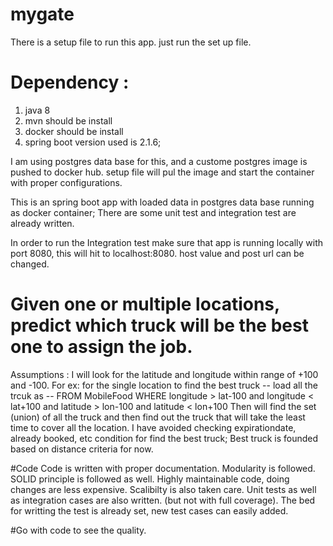 
# mygate
There is a setup file to run this app.
just run the set up file.


# Dependency :
   1. java 8
   2. mvn should be install
   3. docker should be install
   4. spring boot version used is 2.1.6;
  
I am using postgres data base for this, and a custome postgres image is pushed to docker hub.
setup file will pul the image and start the container with proper configurations. 

This is an spring boot app with loaded data in postgres data base running as docker container;
There are some unit test and integration test are already written. 

In order to run the Integration test make sure that app is running locally with port 8080, this will hit to localhost:8080. 
host value and post url can be changed. 

# Given one or multiple locations, predict which truck will be the best one to assign the job.
   Assumptions : 
        I will look for the latitude and longitude within range of +100 and -100. 
        For ex: for the single location to find the best truck -- 
        load all the trcuk as -- FROM MobileFood WHERE longitude > lat-100 and longitude < lat+100 and latitude > lon-100 and latitude < lon+100
  Then will find the set (union) of all the truck and then find out the truck that will take the least time to cover all the location. 
  I have avoided checking expirationdate, already booked, etc condition for find the best truck;
  Best truck is founded based on distance criteria for now. 
  
#Code
 Code is written with proper documentation. 
 Modularity is followed. 
 SOLID principle is followed as well. 
 Highly maintainable code, doing changes are less expensive. 
 Scalibilty is also taken care. 
 Unit tests as well as integration cases are also written. (but not with full coverage). 
 The bed for writting the test is already set, new test cases can easily added. 
 
 
 #Go with code to see the quality. 
